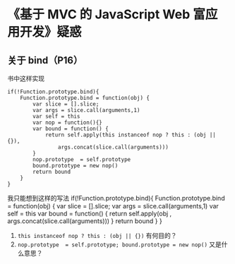 # 《基于 MVC 的 JavaScript Web 富应用开发》疑惑

关于 bind（P16）
---- 

书中这样实现

	if(!Function.prototype.bind){
	    Function.prototype.bind = function(obj) {
	        var slice = [].slice;
	        var args = slice.call(arguments,1)
	        var self = this
	        var nop = function(){}
	        var bound = function() {
	            return self.apply(this instanceof nop ? this : (obj || {}), 
	                args.concat(slice.call(arguments)))
	        }
	        nop.prototype  = self.prototype
	        bound.prototype = new nop()
	        return bound
	    }
	}

我只能想到这样的写法
	if(!Function.prototype.bind){
	    Function.prototype.bind = function(obj) {
	        var slice = [].slice;
	        var args = slice.call(arguments,1)
	        var self = this
	        var bound = function() {
	            return self.apply(obj , args.concat(slice.call(arguments)))
	        }
	        return bound
	    }
	}

1. `this instanceof nop ? this : (obj || {})` 有何目的？
1. `nop.prototype  = self.prototype; bound.prototype = new nop()` 又是什么意思？